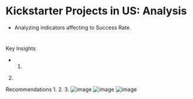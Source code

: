 # Kickstarter Projects in US: Analysis
- Analyzing indicators affecting to Success Rate.
# 
Key Insights
- 1. 
2.
Recommendations
1.
2.
3. 
![image](https://github.com/user-attachments/assets/2b9a4406-1299-496b-abac-f66ee1e33f8d)
![image](https://github.com/user-attachments/assets/f4365d56-ea0a-436e-8f5f-de5a2a7aac06)
![image](https://github.com/user-attachments/assets/1e150315-d47d-4a9d-b240-6b43ffee9d35)




